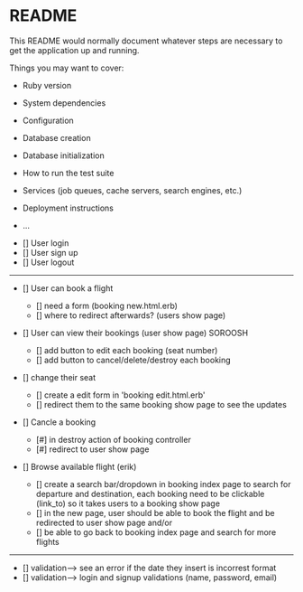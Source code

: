 # README

This README would normally document whatever steps are necessary to get the
application up and running.

Things you may want to cover:

* Ruby version

* System dependencies

* Configuration

* Database creation

* Database initialization

* How to run the test suite

* Services (job queues, cache servers, search engines, etc.)

* Deployment instructions

* ...


- [] User login
- [] User sign up
- [] User logout
----------------------------------------------------
- [] User can book a flight
    - [] need a form (booking new.html.erb)
    - [] where to redirect afterwards? (users show page)

- [] User can view their bookings (user show page)    SOROOSH
    - [] add button to edit each booking (seat number)
    - [] add button to cancel/delete/destroy each booking

- [] change their seat 
    - [] create a edit form in 'booking edit.html.erb'
    - [] redirect them to the same booking show page to see the updates

- [] Cancle a booking
    - [#] in destroy action of booking controller
    - [#] redirect to user show page

- [] Browse available flight (erik)
    - [] create a search bar/dropdown in booking index page to search for departure and destination, each booking need to be clickable (link_to) so it takes users to a booking show page
    - [] in the new page, user should be able to book the flight and be redirected to user show page
    and/or
    - [] be able to go back to booking index page and search for more flights
--------------------------------------------------------------

- [] validation--> see an error if the date they insert is incorrest format
- [] validation--> login and signup validations (name, password, email)

